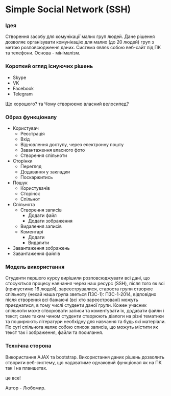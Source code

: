 Simple Social Network (SSH)
=======================

### Ідея

Створення засобу для комунікації малих груп людей. Дане рішення дозволяє організувати комунікацію для малих (до 20 людей) груп з метою розповсюдження даних. Система являє собою веб-сайт під ПК та телефони. Основа - мінімалізм.


### Короткий огляд існуючих рішень

* Skype
* VK
* Facebook
* Telegram

Що хорошого? та Чому створюємо власний велосипед?


### Образ функціоналу

* Користувач
    * Реєстрація
    * Вхід
    * Відновлення доступу, через електронну пошту
    * Завантаження власного фото
    * Створення спільноти
* Сторінки
    * Перегляд
    * Додавання у закладки
    * Поскаржитись
* Пошук
    * Користувачів
    * Сторінок
    * Спільнот
* Спільнота
    * Створення записів
        * Додати файл
        * Додати зображення
    * Видалення записів
    * Коментарі
        * Додати
        * Видалити
* Завантаження зображень
* Завантаження файлів


### Модель використання

Студенти першого курсу вирішили розповсюджувати всі дані, що стосуються процесу навчання через наш ресурс (SSH), після того як всі (припустимо 16 людей), зареєструвалися, староста групи створює спільноту (нехай наша група зветься ПЗС-1): ПЗС-1-2014, відповідно після створення всі бажаючі (всі хто зареєстровані) можуть приєднатися, в тому числі студенти даної групи. Кожен учасник спільноти може створювати записи та коментувати їх, додавати файли і текст; саме таким чином студенти створюють діалоги на різні тематики та поширюють літератури необхідну для навчання та будь які матеріали. По суті спільнота являє собою список записів, що можуть містити як текст так і зображення, файли та посилання. 


### Технічна сторона

Використання AJAX та bootstrap. Використання даних рішень дозволить створити веб-систему, що надаватиме однаковий функціонал як на ПК так і на планшетах.



це все!

Автор - Любомир.
